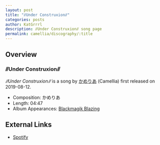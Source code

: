 ```yaml
---
layout: post
title: "⫻Under Construxion⫻"
categories: posts
author: KatGrrrl
description: ⫻Under Construxion⫻ song page
permalink: camellia/discography/:title
---
```


## Overview

### ⫻Under Construxion⫻

*⫻Under Construxion⫻* is a song by [かめりあ](/camellia) (Camellia) first released on 2019-08-12.

* Composition: かめりあ
* Length: 04:47
* Album Appearances: [Blackmagik Blazing](/camellia/albums/Blackmagik-Blazing)

## External Links

* [Spotify](https://open.spotify.com/track/4Q3OgsT66RNNVvxBmf1p4W?si=d5d4bae5a39348fe)
